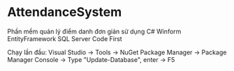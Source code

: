 # AttendanceSystem
Phần mềm quản lý điểm danh đơn giản sử dụng C# Winform EntityFramework SQL Server Code First

Chạy lần đầu: Visual Studio -> Tools -> NuGet Package Manager -> Package Manager Console -> Type "Update-Database", enter -> F5

